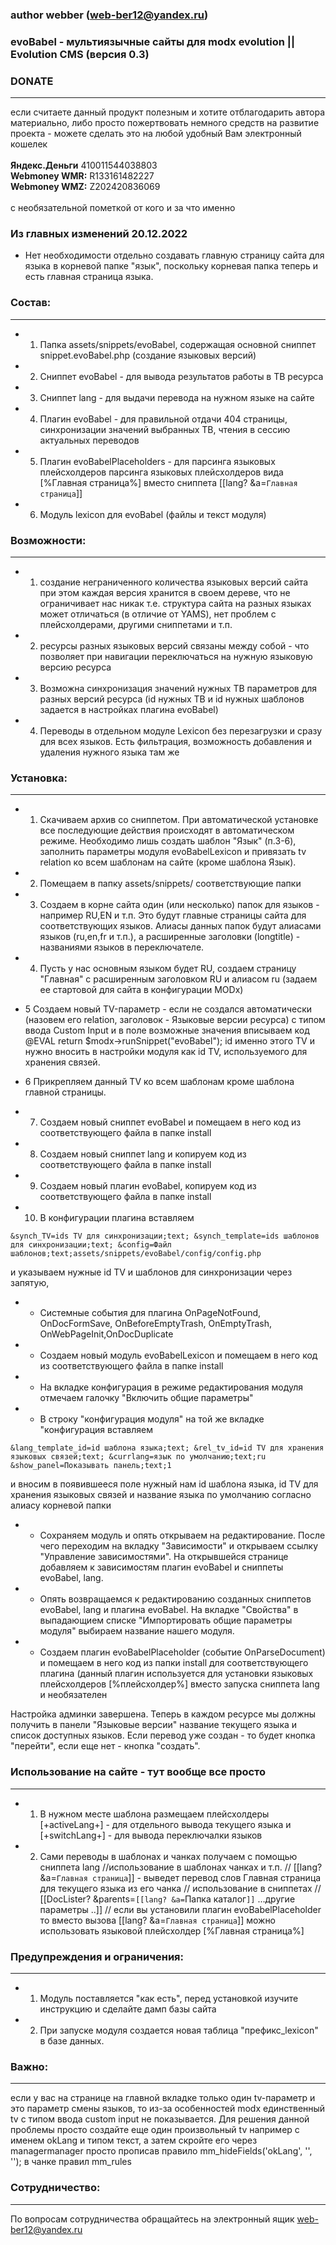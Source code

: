 ### author webber (web-ber12@yandex.ru)

### evoBabel - мультиязычные сайты для modx evolution || Evolution CMS (версия 0.3)

### DONATE
---------
если считаете данный продукт полезным и хотите отблагодарить автора материально,
либо просто пожертвовать немного средств на развитие проекта - 
можете сделать это на любой удобный Вам электронный кошелек<br><br>
<strong>Яндекс.Деньги</strong> 410011544038803<br>
<strong>Webmoney WMR:</strong> R133161482227<br>
<strong>Webmoney WMZ:</strong> Z202420836069<br><br>
с необязательной пометкой от кого и за что именно

### Из главных изменений 20.12.2022
* Нет необходимости отдельно создавать главную страницу сайта для языка в корневой папке "язык", поскольку корневая папка теперь и есть главная страница языка.

### Состав:
---------
* 1. Папка assets/snippets/evoBabel, содержащая основной сниппет snippet.evoBabel.php (создание языковых версий)
* 2. Сниппет evoBabel - для вывода результатов работы в ТВ ресурса
* 3. Сниппет lang - для выдачи перевода на нужном языке на сайте
* 4. Плагин evoBabel - для правильной отдачи 404 страницы, синхронизации значений выбранных ТВ, чтения в сессию актуальных переводов
* 5. Плагин evoBabelPlaceholders - для парсинга языковых плейсхолдеров парсинга языковых плейсхолдеров вида [%Главная страница%] вместо сниппета [[lang? &a=`Главная страница`]]
* 6. Модуль lexicon для evoBabel (файлы и текст модуля)


### Возможности:
---------
* 1. создание неграниченного количества языковых версий сайта
при этом каждая версия хранится в своем дереве, что не ограничивает нас никак
т.е. структура сайта на разных языках может отличаться (в отличие от YAMS), нет проблем с плейсхолдерами, другими сниппетами и т.п.
* 2. ресурсы разных языковых версий связаны между собой - что позволяет при навигации переключаться на нужную языковую версию ресурса
* 3. Возможна синхронизация значений нужных ТВ параметров для разных версий ресурса (id нужных ТВ и id нужных шаблонов задается в настройках плагина evoBabel)
* 4. Переводы в отдельном модуле Lexicon без перезагрузки и сразу для всех языков. Есть фильтрация, возможность добавления и удаления нужного языка там же


### Установка:
---------
* 1. Скачиваем архив со сниппетом. При автоматической установке все последующие действия происходят в автоматическом режиме. 
Необходимо лишь создать шаблон "Язык" (п.3-6), заполнить параметры модуля evoBabelLexicon и привязать tv relation ко всем шаблонам на сайте (кроме шаблона Язык).
* 2. Помещаем в папку assets/snippets/ соответствующие папки
* 3. Создаем в корне сайта один (или несколько) папок для языков - например RU,EN и т.п. Это будут главные страницы сайта для соответствующих языков. Алиасы данных папок будут алиасами языков (ru,en,fr и т.п.), а расширенные заголовки (longtitle) - названиями языков в переключателе.
* 4. Пусть у нас основным языком будет RU, создаем страницу "Главная" с расширенным заголовком RU и алиасом ru (задаем ее стартовой для сайта в конфигурации MODx)

* 5 Создаем новый TV-параметр - если не создался автоматически (назовем его relation, заголовок - Языковые версии ресурса) с типом ввода Custom Input и в поле возможные значения вписываем код @EVAL return $modx->runSnippet("evoBabel");
id именно этого TV и нужно вносить в настройки модуля как id TV, используемого для хранения связей.
* 6 Прикрепляем данный TV ко всем шаблонам кроме шаблона главной страницы.

* 7. Создаем новый сниппет evoBabel и помещаем в него код из соответствующего файла в папке install
* 8. Создаем новый сниппет lang и копируем код из соответствующего файла в папке install
* 9. Создаем новый плагин evoBabel, копируем код из соответствующего файла в папке install
* 10. В конфигурации плагина вставляем
```
&synch_TV=ids TV для синхронизации;text; &synch_template=ids шаблонов для синхронизации;text; &config=Файл шаблонов;text;assets/snippets/evoBabel/config/config.php
```
 и указываем нужные id TV и шаблонов для синхронизации через запятую,
* - Системные события для плагина OnPageNotFound, OnDocFormSave, OnBeforeEmptyTrash, OnEmptyTrash, OnWebPageInit,OnDocDuplicate
* - Создаем новый модуль evoBabelLexicon и помещаем в него код из соответствующего файла в папке install
* - На вкладке конфигурация в режиме редактирования модуля отмечаем галочку "Включить общие параметры"
* - В строку "конфигурация модуля" на той же вкладке "конфигурация вставляем 
```
&lang_template_id=id шаблона языка;text; &rel_tv_id=id TV для хранения языковых связей;text; &currlang=язык по умолчанию;text;ru &show_panel=Показывать панель;text;1
```
и вносим в появившееся поле нужный нам id шаблона языка, id TV для хранения языковых связей и название языка по умолчанию согласно алиасу корневой папки
* - Сохраняем модуль и опять открываем на редактирование. После чего переходим на вкладку "Зависимости" и открываем ссылку "Управление зависимостями". На открывшейся странице добавляем к зависимостям плагин evoBabel и сниппеты evoBabel, lang.
* - Опять возвращаемся к редактированию созданных сниппетов evoBabel, lang и плагина evoBabel. На вкладке "Свойства" в выпадающием списке "Импортировать общие параметры модуля" выбираем название нашего модуля.
* - Создаем плагин evoBabelPlaceholder (событие OnParseDocument) и помещаем в него код из папки install для соответствующего плагина
(данный плагин используется для установки языковых плейсхолдеров [%плейсхолдер%] вместо запуска сниппета lang и необязателен

Настройка админки завершена. Теперь в каждом ресурсе мы должны получить в панели "Языковые версии" название текущего языка и список доступных языков.
Если перевод уже создан  - то будет кнопка "перейти", если еще нет - кнопка "создать".

### Использование на сайте - тут вообще все просто
---------
* 1. В нужном месте шаблона размещаем плейсхолдеры [+activeLang+] - для отдельного вывода текущего языка и [+switchLang+] - для вывода переключалки языков
* 2. Сами переводы в шаблонах и чанках получаем с помощью сниппета lang
//использование в шаблонах чанках и т.п.
// [[lang? &a=`Главная страница`]] - выведет перевод слов Главная страница для текущего языка из его чанка
// использование в сниппетах 
// [[DocLister? &parents=`[[lang? &a=`Папка каталог`]]` ...другие параметры ..]]
// если вы установили плагин evoBabelPlaceholder то вместо вызова [[lang? &a=`Главная страница`]] можно использовать языковой плейсхолдер [%Главная страница%]


### Предупреждения и ограничения:
---------
* 1. Модуль поставляется "как есть", перед установкой изучите инструкцию и сделайте дамп базы сайта
* 2. При запуске модуля создается новая таблица "префикс_lexicon" в базе данных.

### Важно:
---------
если у вас на странице на главной вкладке только один tv-параметр и это параметр смены языков, то из-за особенностей modx единственный
tv с типом ввода custom input не показывается.
Для решения данной проблемы просто создайте еще один произвольный tv например с именем okLang и типом текст, а затем скройте его
через managermanager просто прописав правило mm_hideFields('okLang', '', ''); в чанке правил mm_rules

### Сотрудничество:
---------
По вопросам сотрудничества обращайтесь на электронный ящик web-ber12@yandex.ru



